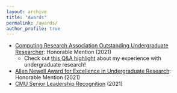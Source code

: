 ```yaml
---
layout: archive
title: "Awards"
permalink: /awards/
author_profile: true
---
```


* [Computing Research Association Outstanding Undergraduate Researcher](https://cra.org/about/awards/outstanding-undergraduate-researcher-award/): Honorable Mention (2021)
    * Check out [this Q&A highlight](https://conquer.cra.org/undergrad-research-highlights/gluttonous-algorithm-feeds-research-growth) about my experience with undergraduate research!
* [Allen Newell Award for Excellence in Undergraduate Research](https://www.cs.cmu.edu/~newellaward/ugrad_award/#:~:text=Allen%20Newell%20Award%20for%20Excellence%20in%20Undergraduate%20Research&text=This%20award%20is%20presented%20annually,multiple%20subdisciplines%20in%20computer%20science.): Honorable Mention (2021)
* [CMU Senior Leadership Recognition](https://www.cmu.edu/student-affairs/slice/leadership/awards-recognition/index.html#slr) (2021)